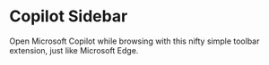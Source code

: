 # Copilot Sidebar
Open Microsoft Copilot while browsing with this nifty simple toolbar extension, just like Microsoft Edge.
